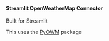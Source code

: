 #### Streamlit OpenWeatherMap Connector

Built for Streamlit

This uses the [PyOWM](https://pyowm.readthedocs.io/en/latest/) package

